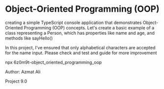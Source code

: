 # Object-Oriented Programming (OOP)

creating a simple TypeScript console application that demonstrates Object-Oriented Programming (OOP) concepts. Let's create a basic example of a class representing a Person, which has properties like name and age, and methods like sayHello()

In this project, I've ensured that only alphabetical characters are accepted for the name input.
Please check and test and guide for more improvement

npx 6z0m9t-object_oriented_programming_oop

Author: Azmat Ali

Project 9.0
